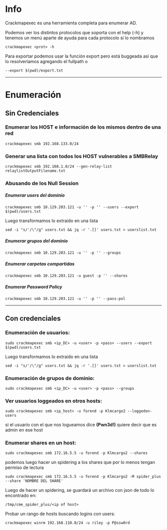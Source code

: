 # Info

Crackmapexec es una herramienta completa para enumerar AD.

Podemos ver los distintos protocolos que soporta con el help (-h) y tenemos un menú aparte de ayuda para cada protocolo si lo nombramos 

    crackmapexec <prot> -h

Para exportar podemos usar la función export pero está buggeada así que lo resolveríamos agregando el fullpath o

    --export $(pwd)/export.txt
---

# Enumeración

## Sin Credenciales

### Enumerar los HOST e información de los mismos dentro de una red

    crackmapexec smb 192.168.133.0/24

### Generar una lista con todos los HOST vulnerables a SMBRelay

    crackmapexec smb 192.168.1.0/24 --gen-relay-list relaylistOutputFilename.txt

### Abusando de los Null Session

##### Enumerar users del dominio
    crackmapexec smb 10.129.203.121 -u '' -p '' --users --export $(pwd)/users.txt

Luego transformamos lo extraido en una lista

    sed -i "s/'/\"/g" users.txt && jq -r '.[]' users.txt > userslist.txt
    
##### Enumerar grupos del dominio

    crackmapexec smb 10.129.203.121 -u '' -p '' --groups
##### Enumerar carpetas compartidas
    crackmapexec smb 10.129.203.121 -u guest -p '' --shares
##### Enumerar Password Policy
    crackmapexec smb 10.129.203.121 -u '' -p '' --pass-pol

--- 

## Con credenciales
### Enumeración de usuarios:

    sudo crackmapexec smb <ip_DC> -u <user> -p <pass> --users --export $(pwd)/users.txt

Luego transformamos lo extraido en una lista

    sed -i "s/'/\"/g" users.txt && jq -r '.[]' users.txt > userslist.txt

### Enumeración de grupos de dominio:
    sudo crackmapexec smb <ip_DC> -u <user> -p <pass> --groups

### Ver usuarios loggeados en otros hosts:

    sudo crackmapexec smb <ip_host> -u forend -p Klmcargo2 --loggedon-users

si el usuario con el que nos logueamos dice **(Pwn3d!)** quiere decir que es admin en ese host

### Enumerar shares en un host:
    sudo crackmapexec smb 172.16.5.5 -u forend -p Klmcargo2 --shares

podemos luego hacer un spidering a los shares que por lo menos tengan permiso de lectura


    sudo crackmapexec smb 172.16.5.5 -u forend -p Klmcargo2 -M spider_plus --share 'NOMBRE DEL SHARE'


Luego de hacer un spidering, se guardará un archivo con json de todo lo encontrado en:

    /tmp/cme_spider_plus/<ip of host>


Probar un rango de hosts buscando logins con users:

    crackmapexec winrm 192.168.110.0/24 -u riley -p P@ssw0rd

